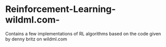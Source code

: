 # Reinforcement-Learning-wildml.com-
Contains a few implementations of RL algorithms based on the code given by denny britz on wildml.com
